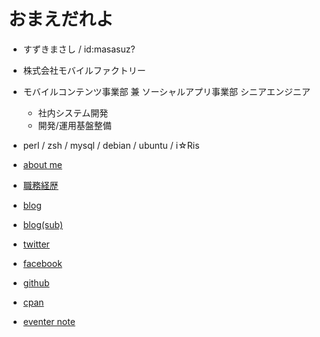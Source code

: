 # おまえだれよ

- すずきまさし / id:masasuz?
- 株式会社モバイルファクトリー
- モバイルコンテンツ事業部 兼 ソーシャルアプリ事業部 シニアエンジニア
    - 社内システム開発
    - 開発/運用基盤整備
- perl / zsh / mysql / debian / ubuntu / i☆Ris


- [about me](https://about.me/masasuzu)
- [職務経歴](https://github.com/masasuzu/resume)
- [blog](http://masasuzu.hatenablog.jp/)
- [blog(sub)](http://masasuzu.hatenadiary.jp/)
- [twitter](https://twitter.com/masasuz)
- [facebook](https://www.facebook.com/masasuz)
- [github](https://github.com/masasuzu/)
- [cpan](https://metacpan.org/author/MASASUZU)
- [eventer note](http://www.eventernote.com/users/masasuzu_o)
